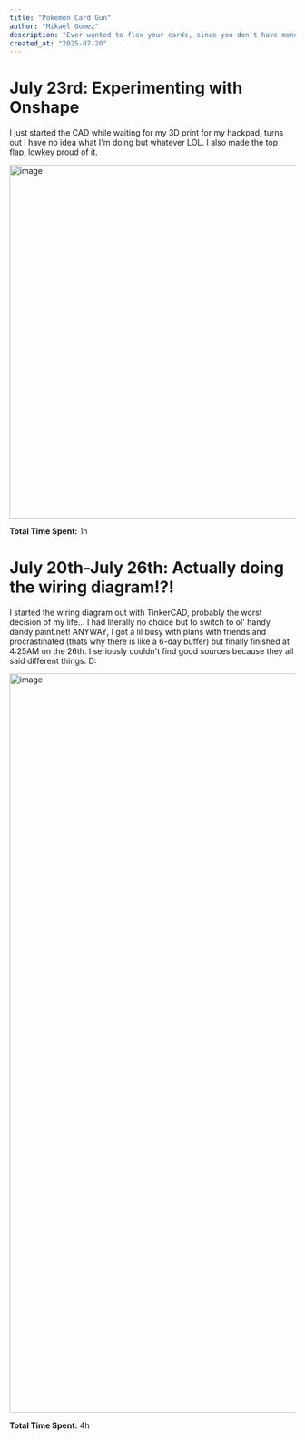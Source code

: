 ```yaml
---
title: "Pokemon Card Gun"
author: "Mikael Gomez"
description: "Ever wanted to flex your cards, since you don't have money? HAHA! Use this instead of a money gun."
created_at: "2025-07-20"
---
```


# July 23rd: Experimenting with Onshape

I just started the CAD while waiting for my 3D print for my hackpad, turns out I have no idea what I'm doing but whatever LOL. I also made the top flap, lowkey proud of it.

<img width="1030" height="622" alt="image" src="https://github.com/user-attachments/assets/45824bc6-4142-4208-8ace-cdea4a961cb3" />

**Total Time Spent:** 1h

# July 20th-July 26th: Actually doing the wiring diagram!?!

I started the wiring diagram out with TinkerCAD, probably the worst decision of my life... I had literally no choice but to switch to ol' handy dandy paint.net! ANYWAY, I got a lil busy with plans with friends and procrastinated (thats why there is like a 6-day buffer) but finally finished at 4:25AM on the 26th. I seriously couldn't find good sources because they all said different things. D:

<img width="1500" height="1300" alt="image" src="https://github.com/user-attachments/assets/e06bdcd5-29e6-467b-b50c-4644e60484a8" />

**Total Time Spent:** 4h

